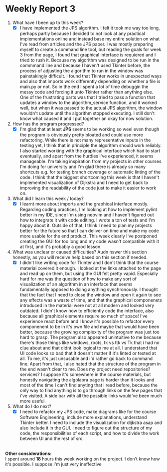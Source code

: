 # Weekly Report 3 
1. What have I been up to this week? <br />
   - [x] I have implemented the JPS algorithm. I felt it took me way too long, perhaps partly because I decided to not look at any practical implementations online and instead base my entire solution on what I've read from articles and the JPS paper. I was mostly preparing myself to create a command line tool, but reading the goals for week 3 from the page, I found that graphical interface is requiered and I tried to rush it. Because my algorithm was designed to be run in the commmand line and because I haven't used Tkinter before, the process of adjusting the algorithm to run in the window was painstakingly difficult. I found that Tkinter works in unexpected ways and also that imports work differently depending on whether a file is main.py or not. So in the end I spent a lot of time debuggin the messy code and forcing it unto Tkinter rather than anything else. One of the frustrating parts was that I tried to pass a function that updates a window to the algorithm_service function, and it worked well, but when it was passed to the actual JPS algorithm, the window wouldn't update until the algorithm stopped executing. I still don't know what caused it and I put together an okay for now solution.
2. How has the program progressed? <br />
   - [x] I'm glad that at least **JPS** seems to be working so weel even though the program is obviously pretty bloated and could use more refactoring. While there is not many representative inputs in the testing yet, I think that in principle the algorithm should work reliably. I also started working with the graphical interface which had to start eventually, and apart from the hurdles I've experienced, it seems manageable. I'm taking inspiration from my projects in other courses I'm doing for university and I'm glad there is already so many shortcuts e.g. for testing branch coverage or automatic linting of the code. I think that the biggest shortcoming this week is that I haven't implemented visualization of Dijkstra and I need to get back to improving the readability of the code just to make it easier to work on.<br />
3. What did I learn this week / today? <br />
   - [x] I learnt more about imports and the graphical interface mostly. Regarding coding practices, I'm looking at how to implement pylint better in my IDE, since I'm using neovim and I haven't figured out how to integrate it with code editing. I wrote a ton of tests and I'm happy about it. Outside of that, I think I need to plan my projects better for the future so that I can deliver on time and make my code more usable for the end product. This week clearly I've postponed creating the GUI for too long and my code wasn't compatible with it at first, and it's probably a good lesson.
4. What was unclear or caused difficulties? Audn nswer this section honestly, as you will receive help based on this section if needed.  <br />
   - [x] I didn't like writing code for Tkinter and I don't think that the course material covered it enough. I looked at the links attached to the page and read up on them, but using the GUI felt pretty vapid. Especially hard for me was the question of how to make any sort of visualization of an algorithm in an interface that seems fundamentally opposed to doing anything synchronously. I thought that the fact that I need to close the window and open it again to see any effects was a waste of time, and that the graphical componenets introduced in the material were not at all modern and looked very outdated. I didn't know how to efficiently code the interface, also because all graphical elements require so much of space! I've experience react before and I know it's possible to refactor every componenent to be in it's own file and maybe that would have been better, because the growing complexity of the program was just too hard to grasp. The program also appeared unintuitive to me because there's those things like windows, roots, tk vs ttk vs Tk that i had no clue about and that didnt look logical to me at all. I understand that UI code looks so bad that it doesn't matter if it's linted or tested at all. To me, it's just unsusable and i'd rather go back to command line. Apart from that, I also hated that the structure of the program in the end wasn't clear to me. Does my project need repositories? services? I suppose it's somewhere in the course materials, but honestly navigating the algolabra page is harder than it looks and most of the time I can't find anyting that i read before, because the only way to find anything is to go through links on the few pages that i've visited. A side bar with all the possible links would've been much more useful.<br />
4. What do I do next? <br />
   - [x] I need to refactor my JPS code, make diagrams like for the course Software Engineering, include more explanations, understand Tkinter better. I need to include the visualization for dijkstra asap and also include it in the GUI. I need to figure out the structure of my code, the responsibilities of each script, and how to divide the work between UI and the rest of src.<br /><br />

**Other considerations:** <br />
I spent around **18** hours this week working on the project. I don't know how it's possible. I suppose I'm just very ineffective<br />
 
